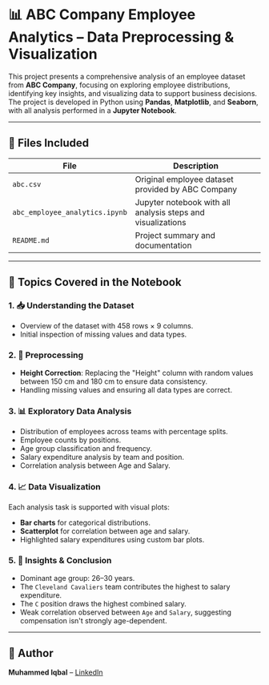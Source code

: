 
# 📊 ABC Company Employee Analytics – Data Preprocessing & Visualization

This project presents a comprehensive analysis of an employee dataset from **ABC Company**, focusing on exploring employee distributions, identifying key insights, and visualizing data to support business decisions. The project is developed in Python using **Pandas**, **Matplotlib**, and **Seaborn**, with all analysis performed in a **Jupyter Notebook**.

---

## 📁 Files Included

| File | Description |
|------|-------------|
| `abc.csv` | Original employee dataset provided by ABC Company |
| `abc_employee_analytics.ipynb` | Jupyter notebook with all analysis steps and visualizations |
| `README.md` | Project summary and documentation |

---

## 📘 Topics Covered in the Notebook

### 1. 📥 Understanding the Dataset
- Overview of the dataset with 458 rows × 9 columns.
- Initial inspection of missing values and data types.

### 2. 🧼 Preprocessing
- **Height Correction**: Replacing the "Height" column with random values between 150 cm and 180 cm to ensure data consistency.
- Handling missing values and ensuring all data types are correct.

### 3. 📊 Exploratory Data Analysis
- Distribution of employees across teams with percentage splits.
- Employee counts by positions.
- Age group classification and frequency.
- Salary expenditure analysis by team and position.
- Correlation analysis between Age and Salary.

### 4. 📈 Data Visualization
Each analysis task is supported with visual plots:
- **Bar charts** for categorical distributions.
- **Scatterplot** for correlation between age and salary.
- Highlighted salary expenditures using custom bar plots.


### 5. 📌 Insights & Conclusion
- Dominant age group: 26–30 years.
- The `Cleveland Cavaliers` team contributes the highest to salary expenditure.
- The `C` position draws the highest combined salary.
- Weak correlation observed between `Age` and `Salary`, suggesting compensation isn't strongly age-dependent.

---

## 📣 Author

**Muhammed Iqbal** – [LinkedIn](https://linkedin.com/in/iqbaltld)  
